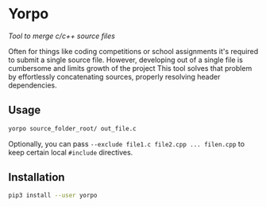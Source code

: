 # Yorpo

*Tool to merge c/c++ source files*

Often for things like coding competitions or school assignments
it's required to submit a single source file. However, developing
out of a single file is cumbersome and limits growth of the project
This tool solves that problem by effortlessly concatenating sources,
properly resolving header dependencies.

## Usage

```bash
yorpo source_folder_root/ out_file.c
```

Optionally, you can pass `--exclude file1.c file2.cpp ... filen.cpp`
to keep certain local `#include` directives.

## Installation

```bash
pip3 install --user yorpo
```
